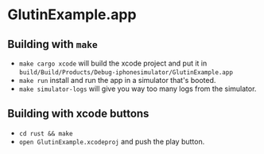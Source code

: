 # GlutinExample.app

## Building with `make`
* `make cargo xcode` will build the xcode project and put it in `build/Build/Products/Debug-iphonesimulator/GlutinExample.app`
* `make run` install and run the app in a simulator that's booted.
* `make simulator-logs` will give you way too many logs from the simulator.

## Building with xcode buttons
* `cd rust && make`
* `open GlutinExample.xcodeproj` and push the play button.
